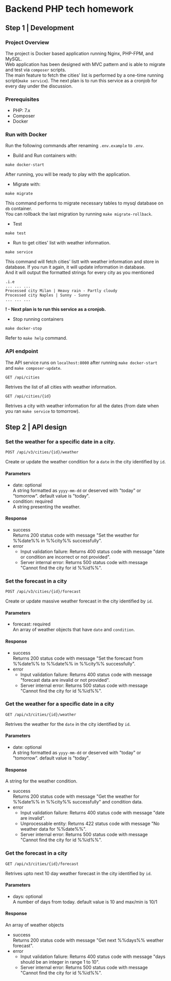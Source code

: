 # Backend PHP tech homework

## Step 1 | Development

### Project Overview
The project is Docker based application running Nginx, PHP-FPM, and MySQL.<br>
Web application has been designed with MVC pattern and is able to migrate and test via `composer` scripts.<br>
The main feature to fetch the cities' list is performed by a one-time running script(`make service`). The next plan is to run this service as a cronjob for every day under the discussion.
### Prerequisites

- PHP: 7.x
- Composer
- Docker

### Run with Docker

Run the following commands after renaming `.env.example` to `.env`.

- Build and Run containers with:
```
make docker-start
```
After running, you will be ready to play with the application.
- Migrate with:
```
make migrate
```
This command performs to migrate necessary tables to mysql database on `db` container.<br>
You can rollback the last migration by running `make migrate-rollback`.
- Test
```
make test
```
- Run to get cities' list with weather information.
```
make service 
```
This command will fetch cities' listt with weather information and store in database. If you run it again, it will update information in database.<br>
And it will output the formatted strings for every city as you mentioned<br>
```
.i.e
... ... ...
Processed city Milan | Heavy rain - Partly cloudy
Processed city Naples | Sunny - Sunny
... ... ...
```

<b>! - Next plan is to run this service as a cronjob.</b>

- Stop running containers
```
make docker-stop
```

Refer to `make help` command.
### API endpoint
The API service runs on `localhost:8000` after running `make docker-start` and `make composer-update`.
```
GET /api/cities
```
Retrives the list of all cities with weather information.
```
GET /api/cities/{id}
```
Retrives a city with weather information for all the dates (from date when you ran `make service` to tomorrow).
## Step 2 | API design
### Set the weather for a specific date in a city.
```
POST /api/v3/cities/{id}/weather
```
Create or update the weather condition for a `date` in the city identified by `id`.
<h4>Parameters</h4>

- date: optional<br>
A string formatted as `yyyy-mm-dd` or deserved with "today" or "tomorrow". default value is "today".
- condition: required<br>
A string presenting the weather.

<h4>Response</h4>

- success<br>
Returns 200 status code with message "Set the weather for %%date%% in %%city%% successfully".
- error
    - Input validation failure: Returns 400 status code with message "date or condition are incorrect or not provided".
    - Server internal error: Returns 500 status code with message "Cannot find the city for id %%id%%".

### Set the forecast in a city
```
POST /api/v3/cities/{id}/forecast
```
Create or update massive weather forecast in the city identified by `id`.
<h4>Parameters</h4>

- forecast: required<br>
An array of weather objects that have `date` and `condition`.

<h4>Response</h4>

- success<br>
Returns 200 status code with message "Set the forecast from %%date%% to %%date%% in %%city%% successfully".
- error
    - Input validation failure: Returns 400 status code with message "forecast data are invalid or not provided".
    - Server internal error: Returns 500 status code with message "Cannot find the city for id %%id%%".

### Get the weather for a specific date in a city
```
GET /api/v3/cities/{id}/weather
```
Retrives the weather for the `date` in the city identified by `id`.
<h4>Parameters</h4>

- date: optional<br>
A string formatted as `yyyy-mm-dd` or deserved with "today" or "tomorrow". default value is "today".
<h4>Response</h4>

A string for the weather condition.

- success<br>
Returns 200 status code with message "Get the weather for %%date%% in %%city%% successfully" and condition data.
- error
    - Input validation failure: Returns 400 status code with message "date are invalid".
    - Unprocessable entity: Returns 422 status code with message "No weather data for %%date%%".
    - Server internal error: Returns 500 status code with message "Cannot find the city for id %%id%%".

### Get the forecast in a city
```
GET /api/v3/cities/{id}/forecast
```
Retrives upto next 10 day weather forecast in the city identified by `id`.
<h4>Parameters</h4>

- days: optional<br>
A number of days from today. default value is 10 and max/min is 10/1

<h4>Response</h4>

An array of weather objects
- success<br>
Returns 200 status code with message "Get next %%days%% weather forecast".
- error<br>
    - Input validation faliure: Returns 400 status code with message "days should be an integer in range 1 to 10".
    - Server internal error: Returns 500 status code with message "Cannot find the city for id %%id%%".
